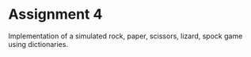 # Assignment 4
Implementation of a simulated rock, paper, scissors, lizard, spock game using dictionaries.